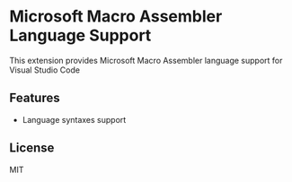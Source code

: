 # Microsoft Macro Assembler Language Support

This extension provides Microsoft Macro Assembler language support for Visual Studio Code

## Features

- Language syntaxes support

## License 
MIT
